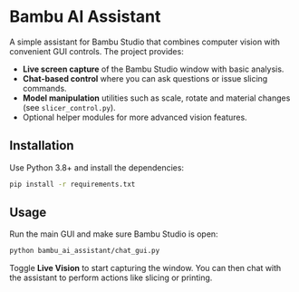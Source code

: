 # Bambu AI Assistant

A simple assistant for Bambu Studio that combines computer vision with convenient GUI controls. The project provides:

- **Live screen capture** of the Bambu Studio window with basic analysis.
- **Chat-based control** where you can ask questions or issue slicing commands.
- **Model manipulation** utilities such as scale, rotate and material changes (see `slicer_control.py`).
- Optional helper modules for more advanced vision features.

## Installation

Use Python 3.8+ and install the dependencies:

```bash
pip install -r requirements.txt
```

## Usage

Run the main GUI and make sure Bambu Studio is open:

```bash
python bambu_ai_assistant/chat_gui.py
```

Toggle **Live Vision** to start capturing the window. You can then chat with the assistant to perform actions like slicing or printing.
